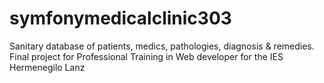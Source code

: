 # symfonymedicalclinic303

Sanitary database of patients, medics, pathologies, diagnosis & remedies. Final project for Professional Training in Web developer for the IES Hermenegilo Lanz
